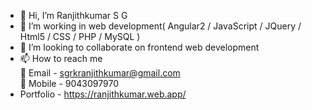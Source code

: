 - 👋 Hi, I’m Ranjithkumar S G
- 👀 I’m working in web development( Angular2 / JavaScript / JQuery / Html5 / CSS / PHP / MySQL )
- 💞️ I’m looking to collaborate on frontend web development
- 📫 How to reach me<br>
   📧 Email - sgrkranjithkumar@gmail.com<br>
   📱 Mobile - 9043097970
- Portfolio - https://ranjithkumar.web.app/
  
<!---
sg-rk/sg-rk is a ✨ special ✨ repository because its `README.md` (this file) appears on your GitHub profile.
You can click the Preview link to take a look at your changes.
--->
